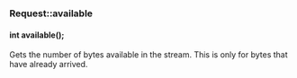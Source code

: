 <h3 id='req-available'>Request::available</h3>
<h4 class='variant'>int available();</h4>

Gets the number of bytes available in the stream. This is only for bytes that have already arrived.
